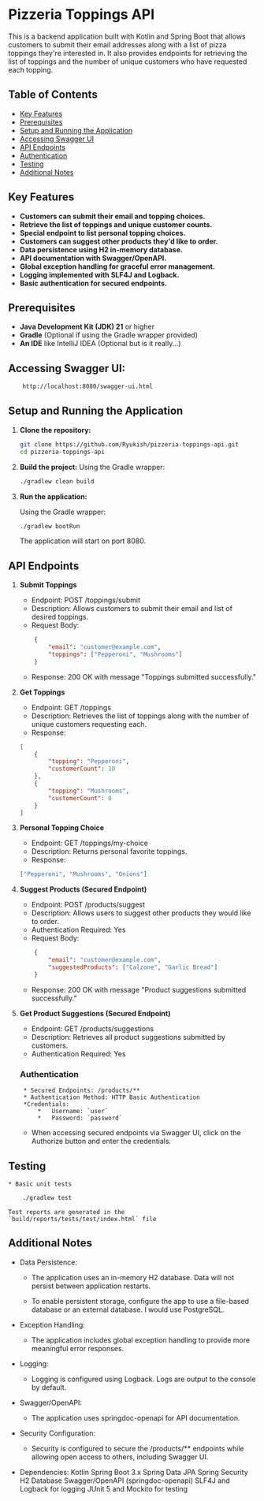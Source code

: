 # Pizzeria Toppings API

This is a backend application built with Kotlin and Spring Boot that allows customers to submit their email addresses along with a list of pizza toppings they're interested in. It also provides endpoints for retrieving the list of toppings and the number of unique customers who have requested each topping.

## **Table of Contents**

- [Key Features](#key-features)
- [Prerequisites](#prerequisites)
- [Setup and Running the Application](#setup-and-running-the-application)
- [Accessing Swagger UI](#accessing-swagger-ui)
- [API Endpoints](#api-endpoints)
- [Authentication](#authentication)
- [Testing](#testing)
- [Additional Notes](#additional-notes)

## **Key Features**

- **Customers can submit their email and topping choices.**
- **Retrieve the list of toppings and unique customer counts.**
- **Special endpoint to list personal topping choices.**
- **Customers can suggest other products they'd like to order.**
- **Data persistence using H2 in-memory database.**
- **API documentation with Swagger/OpenAPI.**
- **Global exception handling for graceful error management.**
- **Logging implemented with SLF4J and Logback.**
- **Basic authentication for secured endpoints.**

## **Prerequisites**
- **Java Development Kit (JDK) 21** or higher
- **Gradle** (Optional if using the Gradle wrapper provided)
- **An IDE** like IntelliJ IDEA (Optional but is it really...)
## **Accessing Swagger UI:**
```bash
    http://localhost:8080/swagger-ui.html
```
## **Setup and Running the Application**

1. **Clone the repository:**

   ```bash
   git clone https://github.com/Ryukish/pizzeria-toppings-api.git
   cd pizzeria-toppings-api
    ```
2. **Build the project:**
    Using the Gradle wrapper:
    ```bash
    ./gradlew clean build
    ```
3. **Run the application:**

    Using the Gradle wrapper:

    ```bash
    ./gradlew bootRun
    ```
    The application will start on port 8080.
## **API Endpoints**
1. **Submit Toppings**
    * Endpoint: POST /toppings/submit
    * Description: Allows customers to submit their email and list of desired toppings.
    * Request Body:

    ```json
        {
            "email": "customer@example.com",
            "toppings": ["Pepperoni", "Mushrooms"]
        }
    ```
    * Response: 200 OK with message "Toppings submitted successfully."
2. **Get Toppings**
    * Endpoint: GET /toppings
    * Description: Retrieves the list of toppings along with the number of unique customers requesting each.
    * Response:

    ```json
    [
        {
            "topping": "Pepperoni",
            "customerCount": 10
        },
        {
            "topping": "Mushrooms",
            "customerCount": 8
        }
    ]
    ```
3. **Personal Topping Choice**
    * Endpoint: GET /toppings/my-choice
    * Description: Returns personal favorite toppings.
    * Response:
    ```json
    ["Pepperoni", "Mushrooms", "Onions"]
    ```
4. **Suggest Products (Secured Endpoint)**
    * Endpoint: POST /products/suggest
    * Description: Allows users to suggest other products they would like to order.
    * Authentication Required: Yes
    * Request Body:
    ```json
        {
            "email": "customer@example.com",
            "suggestedProducts": ["Calzone", "Garlic Bread"]
        }
    ```
    * Response: 200 OK with message "Product suggestions submitted successfully."
5. **Get Product Suggestions (Secured Endpoint)**
    * Endpoint: GET /products/suggestions
    * Description: Retrieves all product suggestions submitted by customers.
    * Authentication Required: Yes
    ### Authentication
        * Secured Endpoints: /products/**
        * Authentication Method: HTTP Basic Authentication
        *Credentials:
            *   Username: `user`
            *   Password: `password`
    * When accessing secured endpoints via Swagger UI, click on the Authorize button and enter the credentials.
## **Testing**
    * Basic unit tests

```bash
    ./gradlew test
```

    Test reports are generated in the `build/reports/tests/test/index.html` file
## Additional Notes
* Data Persistence:
    * The application uses an in-memory H2 database. Data will not persist between application restarts.

    * To enable persistent storage, configure the app to use a file-based database or an external database. I would use PostgreSQL.

* Exception Handling:
    * The application includes global exception handling to provide more meaningful error responses.

* Logging:
    * Logging is configured using Logback. Logs are output to the console by default.

* Swagger/OpenAPI:
    * The application uses springdoc-openapi for API documentation.

* Security Configuration:
    * Security is configured to secure the /products/** endpoints while allowing open access to others, including Swagger UI.

* Dependencies:
    Kotlin
    Spring Boot 3.x
    Spring Data JPA
    Spring Security
    H2 Database
    Swagger/OpenAPI (springdoc-openapi)
    SLF4J and Logback for logging
    JUnit 5 and Mockito for testing